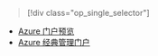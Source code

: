 > [!div class="op_single_selector"]
- [Azure 门户预览](../articles/storage/storage-monitoring-diagnosing-troubleshooting.md)
- [Azure 经典管理门户](../articles/storage/storage-monitoring-diagnosing-troubleshooting-classic-portal.md)

<!---HONumber=Mooncake_0313_2017-->